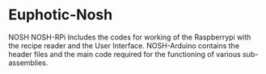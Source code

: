 # Euphotic-Nosh
NOSH
NOSH-RPi Includes the codes for working of the Raspberrypi with the recipe reader and the User Interface.
NOSH-Arduino contains the header files and the main code required for the functioning of various sub-assemblies.
